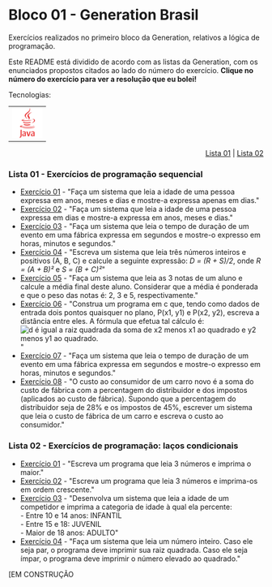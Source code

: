 <h1>Bloco 01 - Generation Brasil</h1>
<p>Exercícios realizados no primeiro bloco da Generation, relativos a lógica de programação.</p>
<p>Este README está dividido de acordo com as listas da Generation, com os enunciados propostos citados ao lado do
    número do exercício. <strong>Clique no número do exercício para ver a resolução que eu bolei!</strong></p>

<div align="left">
	<p>Tecnologias:</p>
	<table>
			<tr>
					<td><img width="60px"
									src="https://raw.githubusercontent.com/devicons/devicon/9f4f5cdb393299a81125eb5127929ea7bfe42889/icons/java/java-plain-wordmark.svg"
									alt="Java"></td>
			</tr>
	</table>
</div>
	
<div align="right">
	<p><a href="#lista01">Lista 01</a> | <a href="#lista02">Lista 02</a></p>
</div>

<div>
    <h3 id="lista01">Lista 01 - Exercícios de programação sequencial</h3>
    <ul>
        <li>
            <a
                href="https://github.com/anaolisilva/Bloco01-Generation/blob/main/01-Java_ExerciciosSequenciais/Ex01.java">Exercício
                01</a> - "Faça um sistema que leia a idade de uma pessoa expressa em anos, meses e dias e mostre-a
            expressa apenas em dias."
        </li>
        <li>
            <a
                href="https://github.com/anaolisilva/Bloco01-Generation/blob/main/01-Java_ExerciciosSequenciais/Ex02.java">Exercício
                02</a> - "Faça um sistema que leia a idade de uma pessoa expressa em dias e mostre-a expressa em anos,
            meses e dias."
        </li>
        <li>
            <a
                href="https://github.com/anaolisilva/Bloco01-Generation/blob/main/01-Java_ExerciciosSequenciais/Ex03.java">Exercício
                03</a> - "Faça um sistema que leia o tempo de duração de um evento em uma fábrica expressa em segundos e
            mostre-o expresso em horas, minutos e segundos."
        </li>
        <li>
            <a
                href="https://github.com/anaolisilva/Bloco01-Generation/blob/main/01-Java_ExerciciosSequenciais/Ex04.java">Exercício
                04</a> - "Escreva um sistema que leia três números inteiros e positivos (A, B, C) e calcule a seguinte
            expressão:
            <em>D = (R + S)/2</em>, onde <em>R = (A + B)²</em> e <em>S = (B + C)²</em>"
        </li>
        <li>
            <a
                href="https://github.com/anaolisilva/Bloco01-Generation/blob/main/01-Java_ExerciciosSequenciais/Ex05.java">Exercício
                05</a> - "Faça um sistema que leia as 3 notas de um aluno e calcule a média final deste aluno.
            Considerar que a média é ponderada e que o peso das notas é: 2, 3 e 5, respectivamente."
        </li>
        <li>
            <a
                href="https://github.com/anaolisilva/Bloco01-Generation/blob/main/01-Java_ExerciciosSequenciais/Ex06.java">Exercício
                06</a> - "Construa um programa em c que, tendo como dados de entrada dois pontos quaisquer no plano,
            P(x1, y1) e P(x2, y2), escreva a distância entre eles. A fórmula que efetua tal cálculo é:
            <img width="200px"
                src="http://1.bp.blogspot.com/-PQIs7TBdEag/T3PH5meSa2I/AAAAAAAAABI/myd8tKtGCj0/w1200-h630-p-k-no-nu/formula+distancia+entre+dois+pontos.jpg"
                alt="d é igual a raiz quadrada da soma de x2 menos x1 ao quadrado e y2 menos y1 ao quadrado.">"
        </li>
        <li>
            <a
                href="https://github.com/anaolisilva/Bloco01-Generation/blob/main/01-Java_ExerciciosSequenciais/Ex07.java">Exercício
                07</a> - "Faça um sistema que leia o tempo de duração de um evento em uma fábrica expressa em segundos e
            mostre-o expresso em horas, minutos e segundos."
        </li>
        <li>
            <a
                href="https://github.com/anaolisilva/Bloco01-Generation/blob/main/01-Java_ExerciciosSequenciais/Ex08.java">Exercício
                08</a> - "O custo ao consumidor de um carro novo é a soma do custo de fábrica com a percentagem do
            distribuidor e dos impostos (aplicados ao custo de fábrica). Supondo que a percentagem do distribuidor seja
            de 28% e os impostos de 45%, escrever um sistema que leia o custo de fábrica de um carro e escreva o custo
            ao consumidor."
        </li>
        <ul>
        </ul>
</div>
<div>
    <h3 id="lista02">Lista 02 - Exercícios de programação: laços condicionais</h3>
    <ul>
        <li>
            <a
                href="https://github.com/anaolisilva/Bloco01-Generation/blob/main/02-Java_Condicionais/src/lista02/Ex01.java">Exercício
                01</a> - "Escreva um programa que leia 3 números e imprima o maior."
        </li>
        <li>
            <a
                href="https://github.com/anaolisilva/Bloco01-Generation/blob/main/02-Java_Condicionais/src/lista02/Ex02.java">Exercício
                02</a> - "Escreva um programa que leia 3 números e imprima-os em ordem crescente."
        </li>
        <li>
            <a
                href="https://github.com/anaolisilva/Bloco01-Generation/blob/main/02-Java_Condicionais/src/lista02/Ex03.java">Exercício
                03</a> - "Desenvolva um sistema que leia a idade de um competidor e imprima a categoria de idade à qual
            ela percente: <br>
            - Entre 10 e 14 anos: INFANTIL <br>
            - Entre 15 e 18: JUVENIL<br>
            - Maior de 18 anos: ADULTO"
        </li>
        <li>
            <a
                href="https://github.com/anaolisilva/Bloco01-Generation/blob/main/02-Java_Condicionais/src/lista02/Ex04.java">Exercício
                04</a> - "Faça um sistema que leia um número inteiro. Caso ele seja par, o programa deve imprimir sua
            raiz quadrada. Caso ele seja ímpar, o programa deve imprimir o número elevado ao quadrado."
        </li>
        <ul>
</div>
			
<div>[EM CONSTRUÇÃO</div>
